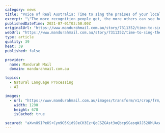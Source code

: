 ```yaml
---
category: news
title: "Voice of Real Australia: Time to sing the praises of your local heroes"
excerpt: "\"The more recognition people get, the more others can see how valuable it is to help others. They can see the benefit of helping to make this country a better place,\" she said. You can read her story here. She was just one of many who was recognised for ..."
publishedDateTime: 2021-07-01T03:50:00Z
originalUrl: "https://www.mandurahmail.com.au/story/7311352/time-to-sing-the-praises-of-your-local-heroes/"
webUrl: "https://www.mandurahmail.com.au/story/7311352/time-to-sing-the-praises-of-your-local-heroes/"
type: article
quality: 39
heat: 39
published: false

provider:
  name: Mandurah Mail
  domain: mandurahmail.com.au

topics:
  - Natural Language Processing
  - AI

images:
  - url: "https://www.mandurahmail.com.au/images/transform/v1/crop/frm/R7sDaMurkWxVpij7Babdbr/2421b2e9-0d7c-41c7-bcaa-3982456c5186.png/r6_0_1599_900_w1200_h678_fmax.jpg"
    width: 1200
    height: 678
    isCached: true

secured: "aXwnU9IPeOS+Cyn9O5Kid9JeCH3Ez+QoCSZGAst3oQbcpSGasqWJJ52UhUAcAAM9+lYSzz2YziBOL82sncOC5PQawNPmnhGFGen19pUGG/J2BlB2svoGiijvjgRl1LLw1oBiaEMT6gA4n4ZGSle+DCEWfJI7JVryACKidvAtkLaLZJvoPZDGhAWoAqe7CSZKUEGHxUXvRJDq090Jk1mtxRADXkbkCj4BEe8BfKqloHFe5YXnacSW2NbtXlgClD0jJVI31H2IjIYiejQlfN/JBHGsCiRNmqgHuH9ZpO1ie44fBRFAfR4rfCphKT+yKLDlMxNTl1DfJL2n/mksPicet9mhT9M28QT+a/4XekremHY=;lDmTKKz55NpEPkDmG66vGg=="
---
```


